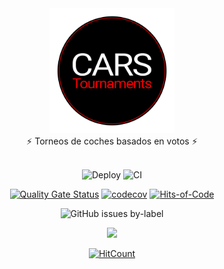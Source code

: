 <div align="center">
  <img src="./images/logo.png" width="200" />
</div>
<div align="center">
  ⚡️ Torneos de coches basados en votos ⚡️
</div>
<br />
<div align="center">

![Deploy](https://github.com/josexs/carsTournaments-backend/actions/workflows/deploy.yml/badge.svg) ![CI](https://github.com/josexs/carsTournaments-backend/actions/workflows/ci.yml/badge.svg)

[![Quality Gate Status](https://sonarcloud.io/api/project_badges/measure?project=josexs_carsTournaments-backend&metric=alert_status)](https://sonarcloud.io/summary/new_code?id=josexs_carsTournaments-backend) [![codecov](https://codecov.io/gh/josexs/carsTournaments-backend/branch/feature/testing/graph/badge.svg?token=A738EDBZ4N)](https://codecov.io/gh/josexs/carsTournaments-backend) [![Hits-of-Code](https://hitsofcode.com/github/josexs/carstournaments-backend?branch=master)](https://hitsofcode.com/github/josexs/carstournaments-backend/view?branch=master)

![GitHub issues by-label](https://img.shields.io/github/issues/josexs/carstournaments-backend/bug?label=Bugs&style=plastic)

<a href="https://twitter.com/CarsTournaments"><img src="https://img.shields.io/twitter/follow/CarsTournaments" /></a>

[![HitCount](https://hits.dwyl.com/josexs/carsTournaments-backend.svg?style=flat-square)](http://hits.dwyl.com/josexs/carsTournaments-backend)

</div>

